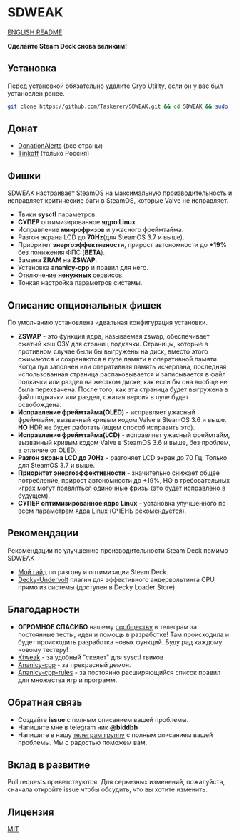 # SDWEAK
[ENGLISH README](README_ENG.md)

**Сделайте Steam Deck снова великим!**

## Установка
Перед установкой обязательно удалите Cryo Utility, если он у вас был установлен ранее.

```bash
git clone https://github.com/Taskerer/SDWEAK.git && cd SDWEAK && sudo ./install.sh
```
## Донат
* [DonationAlerts](https://www.donationalerts.com/r/biddbb) (все страны)
* [Tinkoff](https://www.tinkoff.ru/cf/8HHVDNi8VMS) (только Россия)

## Фишки
SDWEAK настраивает SteamOS на максимальную производительность и исправляет критические баги в SteamOS, которые Valve не исправляет.

* Твики **sysctl** параметров.
* **СУПЕР** оптимизированное **ядро Linux**.
* Исправление **микрофризов** и ужасного фреймтайма.
* Разгон экрана LCD до **70Hz**(для SteamOS 3.7 и выше).
* Приоритет **энергоэффективности**, прирост автономности до **+19%** без понижения ФПС (**BETA**).
* Замена **ZRAM** на **ZSWAP**.
* Установка **ananicy-cpp** и правил для него.
* Отключение **ненужных** сервисов.
* Тонкая настройка параметров системы.

## Описание опциональных фишек
По умолчанию установлена идеальная конфигурация установки.
* **ZSWAP** - это функция ядра, называемая zswap, обеспечивает сжатый кэш ОЗУ для страниц подкачки. Страницы, которые в противном случае были бы выгружены на диск, вместо этого сжимаются и сохраняются в пуле памяти в оперативной памяти.
Когда пул заполнен или оперативная память исчерпана, последняя использованная страница распаковывается и записывается в файл подкачки или раздел на жестком диске, как если бы она вообще не была перехвачена. После того, как эта страница будет выгружена в файл подкачки или раздел, сжатая версия в пуле будет освобождена.
* **Исправление фреймтайма(OLED)** - исправляет ужасный фреймтайм, вызванный кривым кодом Valve в SteamOS 3.6 и выше. **НО** HDR не будет работать (ищем способ исправить это).
* **Исправление фреймтайма(LCD)** - исправляет ужасный фреймтайм, вызванный кривым кодом Valve в SteamOS 3.6 и выше, без проблем, в отличие от OLED.
* **Разгон экрана LCD до 70Hz** - разгоняет LCD экран до 70 Гц. Только для SteamOS 3.7 и выше.
* **Приоритет энергоэффективности** - значительно снижает общее потребление, прирост автономности до +19%, НО в требовательных играх могут появляться одиночные фризы (это будет исправлено в будущем).
* **СУПЕР оптимизированное ядро Linux** - установка улучшенного по всем параметрам ядра Linux (ОЧЕНЬ рекомендуется).

## Рекомендации
Рекомендации по улучшению производительности Steam Deck помимо SDWEAK
* [Мой гайд](http://deckoc.notion.site/STEAM-DECK-RUS-76e43eacaf8b400ab130692d2d099a02?pvs=4) по разгону и оптимизации Steam Deck.
* [Decky-Undervolt](https://github.com/totallynotbakadestroyer/Decky-Undervolt) плагин для эффективного андервольтинга CPU прямо из системы (доступен в Decky Loader Store)

## Благодарности
* **ОГРОМНОЕ СПАСИБО** нашему [сообществу](https://t.me/steamdeckoverclock) в телеграм за постоянные тесты, идеи и помощь в разработке! Там происходила и будет происходить разработка новых функций. Буду рад каждому новому тестеру!
* [Ktweak](https://github.com/tytydraco/KTweak) - за удобный "скелет" для sysctl твиков
* [Ananicy-cpp](https://gitlab.com/ananicy-cpp/ananicy-cpp) - за прекрасный демон.
* [Ananicy-cpp-rules](https://github.com/CachyOS/ananicy-rules) - за постоянно расширяющийся список правил для множества игр и программ.

## Обратная связь
* Создайте **issue** с полным описанием вашей проблемы.
* Напишите мне в telegram ник **@biddbb**
* Напишите в нашу [телеграм группу](https://t.me/steamdeckoverclock) с полным описанием вашей проблемы. Мы с радостью поможем вам.
## Вклад в развитие
Pull requests приветствуются. Для серьезных изменений, пожалуйста, сначала откройте issue чтобы обсудить, что вы хотите изменить.
## Лицензия
[MIT](https://choosealicense.com/licenses/mit/)
